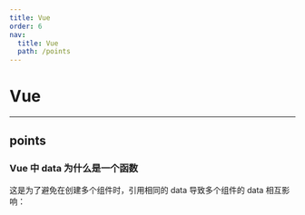 ```yaml
---
title: Vue
order: 6
nav:
  title: Vue
  path: /points
---
```


# Vue

---

## points

### Vue 中 data 为什么是一个函数

这是为了避免在创建多个组件时，引用相同的 data 导致多个组件的 data 相互影响：
